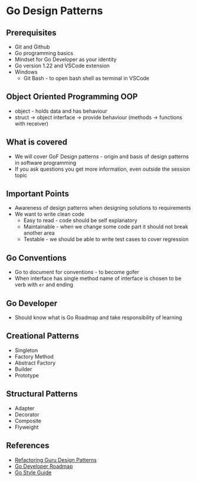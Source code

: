 # Go Design Patterns

## Prerequisites

* Git and Github
* Go programming basics
* Mindset for Go Developer as your identity
* Go version 1.22 and VSCode extension
* Windows
  * Git Bash - to open bash shell as terminal in VSCode

## Object Oriented Programming OOP

* object - holds data and has behaviour
* struct -> object interface -> provide behaviour (methods -> functions with receiver)

## What is covered

* We will cover GoF Design patterns - origin and basis of design patterns in software programming
* If you ask questions you get more information, even outside the session topic

## Important Points

* Awareness of design patterns when designing solutions to requirements
* We want to write clean code
  * Easy to read - code should be self explanatory
  * Maintainable - when we change some code part it should not break another area
  * Testable - we should be able to write test cases to cover regression

## Go Conventions

* Go to document for conventions - to become gofer
* When interface has single method name of interface is chosen to be verb with `er` and ending

## Go Developer

* Should know what is Go Roadmap and take responsibility of learning

## Creational Patterns

* Singleton
* Factory Method
* Abstract Factory
* Builder
* Prototype

## Structural Patterns

* Adapter
* Decorator
* Composite
* Flyweight

## References

* [Refactoring Guru Design Patterns](https://refactoring.guru/design-patterns)
* [Go Developer Roadmap](https://roadmap.sh/golang)
* [Go Style Guide](https://google.github.io/styleguide/go/)
